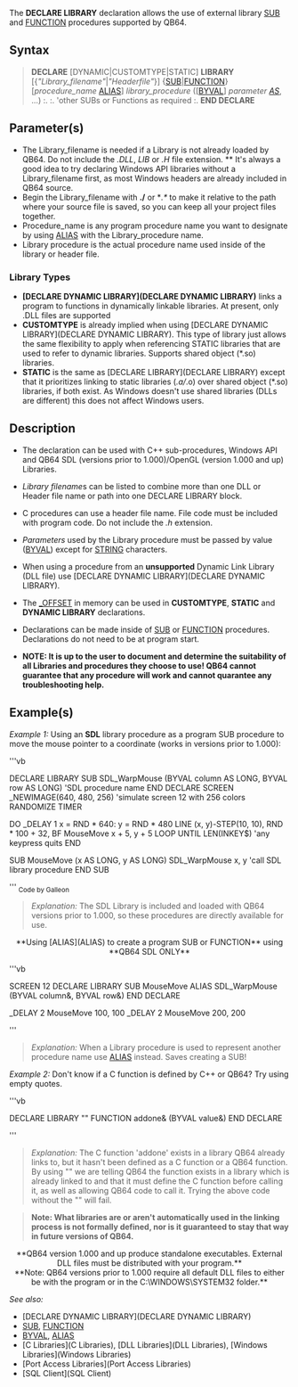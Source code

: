 The **DECLARE LIBRARY** declaration allows the use of external library [SUB](SUB) and [FUNCTION](FUNCTION) procedures supported by QB64.


## Syntax

>  **DECLARE** [DYNAMIC|CUSTOMTYPE|STATIC] **LIBRARY** [{*"Library_filename"*|*"Headerfile"*}]
>  {[SUB](SUB)|[FUNCTION](FUNCTION)} [*procedure_name* [ALIAS](ALIAS)] *library_procedure* ([[BYVAL](BYVAL)] *parameter [AS](AS)*, ...)
> :.
> :. 'other SUBs or Functions as required
> :.
>  **END DECLARE**


## Parameter(s)

* The Library_filename is needed if a Library is not already loaded by QB64. Do not include the *.DLL*, *LIB* or *.H* file extension.
** It's always a good idea to try declaring Windows API libraries without a Library_filename first, as most Windows headers are already included in QB64 source.
* Begin the Library_filename with **./** or **.\** to make it relative to the path where your source file is saved, so you can keep all your project files together.
* Procedure_name is any program procedure name you want to designate by using [ALIAS](ALIAS) with the Library_procedure name. 
* Library procedure is the actual procedure name used inside of the library or header file.


### Library Types

* **[DECLARE DYNAMIC LIBRARY](DECLARE DYNAMIC LIBRARY)** links a program to functions in dynamically linkable libraries. At present, only .DLL files are supported
* **CUSTOMTYPE** is already implied when using [DECLARE DYNAMIC LIBRARY](DECLARE DYNAMIC LIBRARY). This type of library just allows the same flexibility to apply when referencing STATIC libraries that are used to refer to dynamic libraries. Supports shared object (*.so) libraries.
* **STATIC** is the same as [DECLARE LIBRARY](DECLARE LIBRARY) except that it prioritizes linking to static libraries (*.a/*.o) over shared object (*.so) libraries, if both exist. As Windows doesn't use shared libraries (DLLs are different) this does not affect Windows users.


## Description

* The declaration can be used with C++ sub-procedures, Windows API and QB64 SDL (versions prior to 1.000)/OpenGL (version 1.000 and up) Libraries.
* *Library filename*s can be listed to combine more than one DLL or Header file name or path into one DECLARE LIBRARY block.
* C procedures can use a header file name. File code must be included with program code. Do not include the *.h* extension.
* *Parameters* used by the Library procedure must be passed by value ([BYVAL](BYVAL)) except for [STRING](STRING) characters.
* When using a procedure from an **unsupported** Dynamic Link Library (DLL file) use [DECLARE DYNAMIC LIBRARY](DECLARE DYNAMIC LIBRARY).

* The [_OFFSET](_OFFSET) in memory can be used in **CUSTOMTYPE**, **STATIC** and **DYNAMIC LIBRARY** declarations.
* Declarations can be made inside of [SUB](SUB) or [FUNCTION](FUNCTION) procedures. Declarations do not need to be at program start.
* **NOTE: It is up to the user to document and determine the suitability of all Libraries and procedures they choose to use! QB64 cannot guarantee that any procedure will work and cannot quarantee any troubleshooting help.**


## Example(s)

*Example 1:* Using an **SDL** library procedure as a program SUB procedure to move the mouse pointer to a coordinate (works in versions prior to 1.000):

'''vb

DECLARE LIBRARY
  SUB SDL_WarpMouse (BYVAL column AS LONG, BYVAL row AS LONG) 'SDL procedure name
END DECLARE
SCREEN _NEWIMAGE(640, 480, 256)  'simulate screen 12 with 256 colors
RANDOMIZE TIMER

DO
  _DELAY 1
  x = RND * 640: y = RND * 480
  LINE (x, y)-STEP(10, 10), RND * 100 + 32, BF
  MouseMove x + 5, y + 5
LOOP UNTIL LEN(INKEY$)  'any keypress quits
END

SUB MouseMove (x AS LONG, y AS LONG)
SDL_WarpMouse x, y     'call SDL library procedure
END SUB 

'''
<sub>Code by Galleon</sub>
> *Explanation:* The SDL Library is included and loaded with QB64 versions prior to 1.000, so these procedures are directly available for use. 

<center>**Using [ALIAS](ALIAS) to create a program SUB or FUNCTION** using **QB64 SDL ONLY**</center>

'''vb

SCREEN 12
DECLARE LIBRARY
  SUB MouseMove ALIAS SDL_WarpMouse (BYVAL column&, BYVAL row&)
END DECLARE

_DELAY 2
MouseMove 100, 100
_DELAY 2
MouseMove 200, 200 

'''
> *Explanation:* When a Library procedure is used to represent another procedure name use [ALIAS](ALIAS) instead. Saves creating a SUB!


*Example 2:* Don't know if a C function is defined by C++ or QB64? Try using empty quotes.

'''vb

DECLARE LIBRARY ""
    FUNCTION addone& (BYVAL value&)
END DECLARE 

'''
> *Explanation:* The C function 'addone' exists in a library QB64 already links to, but it hasn't been defined as a C function or a QB64 function. By using "" we are telling QB64 the function exists in a library which is already linked to and that it must define the C function before calling it, as well as allowing QB64 code to call it. Trying the above code without the "" will fail.

>  **Note: What libraries are or aren't automatically used in the linking process is not formally defined, nor is it guaranteed to stay that way in future versions of QB64.**


<center>**QB64 version 1.000 and up produce standalone executables. External DLL files must be distributed with your program.**</center>
<center>**Note: QB64 versions prior to 1.000 require all default DLL files to either be with the program or in the C:\WINDOWS\SYSTEM32 folder.**</center>


*See also:*
* [DECLARE DYNAMIC LIBRARY](DECLARE DYNAMIC LIBRARY)
* [SUB](SUB), [FUNCTION](FUNCTION)
* [BYVAL](BYVAL), [ALIAS](ALIAS)
* [C Libraries](C Libraries), [DLL Libraries](DLL Libraries), [Windows Libraries](Windows Libraries)
* [Port Access Libraries](Port Access Libraries)
* [SQL Client](SQL Client)




